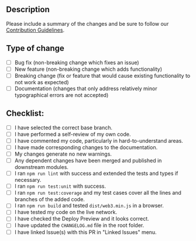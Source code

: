 ## Description

Please include a summary of the changes and be sure to follow our [Contribution Guidelines](https://github.com/web3/web3.js/blob/4.x/.github/CONTRIBUTING.md).

<!--
Optional if an issue is fixed:
Fixes #(issue)
-->

## Type of change

<!-- Please delete options that are not relevant. -->

-   [ ] Bug fix (non-breaking change which fixes an issue)
-   [ ] New feature (non-breaking change which adds functionality)
-   [ ] Breaking change (fix or feature that would cause existing functionality to not work as expected)
-   [ ] Documentation (changes that only address relatively minor typographical errors are not accepted)

## Checklist:

-   [ ] I have selected the correct base branch.
-   [ ] I have performed a self-review of my own code.
-   [ ] I have commented my code, particularly in hard-to-understand areas.
-   [ ] I have made corresponding changes to the documentation.
-   [ ] My changes generate no new warnings.
-   [ ] Any dependent changes have been merged and published in downstream modules.
-   [ ] I ran `npm run lint` with success and extended the tests and types if necessary.
-   [ ] I ran `npm run test:unit` with success.
-   [ ] I ran `npm run test:coverage` and my test cases cover all the lines and branches of the added code.
-   [ ] I ran `npm run build` and tested `dist/web3.min.js` in a browser.
-   [ ] I have tested my code on the live network.
-   [ ] I have checked the Deploy Preview and it looks correct.
-   [ ] I have updated the `CHANGELOG.md` file in the root folder.
-   [ ] I have linked Issue(s) with this PR in "Linked Issues" menu.
